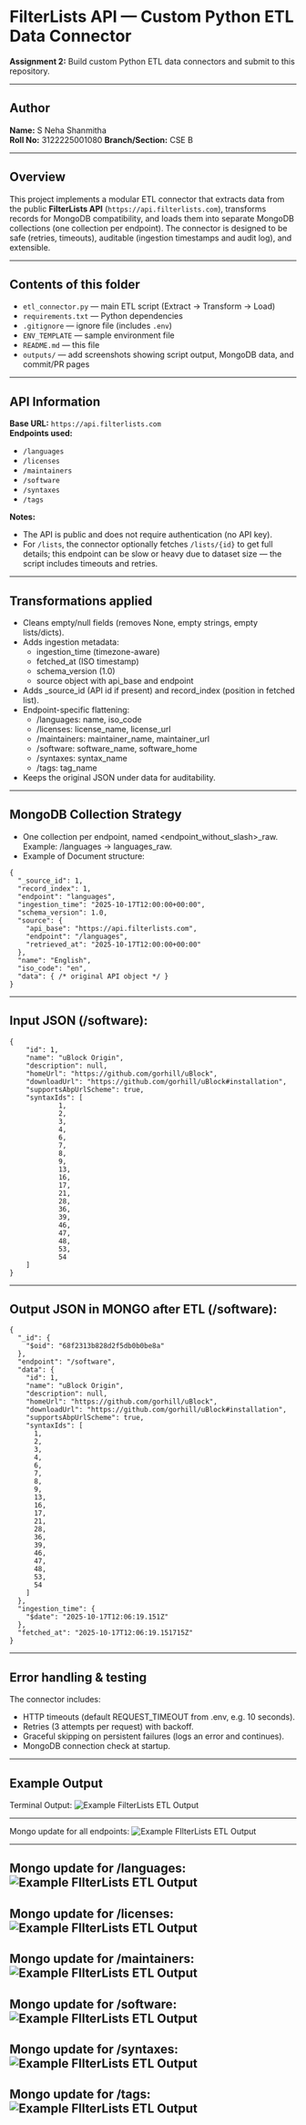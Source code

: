 # FilterLists API — Custom Python ETL Data Connector

**Assignment 2:** Build custom Python ETL data connectors and submit to this repository.

---

## Author
**Name:** S Neha Shanmitha  
**Roll No:** 3122225001080 
**Branch/Section:** CSE B

---

## Overview
This project implements a modular ETL connector that extracts data from the public **FilterLists API** (`https://api.filterlists.com`), transforms records for MongoDB compatibility, and loads them into separate MongoDB collections (one collection per endpoint). The connector is designed to be safe (retries, timeouts), auditable (ingestion timestamps and audit log), and extensible.

---

## Contents of this folder
- `etl_connector.py` — main ETL script (Extract → Transform → Load)
- `requirements.txt` — Python dependencies
- `.gitignore` — ignore file (includes `.env`)
- `ENV_TEMPLATE` — sample environment file 
- `README.md` — this file
- `outputs/` — add screenshots showing script output, MongoDB data, and commit/PR pages

---

## API Information
**Base URL:** `https://api.filterlists.com`  
**Endpoints used:**
- `/languages`
- `/licenses`
- `/maintainers`
- `/software`
- `/syntaxes`
- `/tags`

**Notes:**
- The API is public and does not require authentication (no API key).
- For `/lists`, the connector optionally fetches `/lists/{id}` to get full details; this endpoint can be slow or heavy due to dataset size — the script includes timeouts and retries.

---

## Transformations applied
- Cleans empty/null fields (removes None, empty strings, empty lists/dicts).
- Adds ingestion metadata:
  - ingestion_time (timezone-aware)
  - fetched_at (ISO timestamp)
  - schema_version (1.0)
  - source object with api_base and endpoint
- Adds _source_id (API id if present) and record_index (position in fetched list).
- Endpoint-specific flattening:
  - /languages: name, iso_code
  - /licenses: license_name, license_url
  - /maintainers: maintainer_name, maintainer_url
  - /software: software_name, software_home
  - /syntaxes: syntax_name
  - /tags: tag_name
- Keeps the original JSON under data for auditability.

---

## MongoDB Collection Strategy
- One collection per endpoint, named <endpoint_without_slash>_raw. Example: /languages → languages_raw.
- Example of Document structure:
```
{
  "_source_id": 1,
  "record_index": 1,
  "endpoint": "languages",
  "ingestion_time": "2025-10-17T12:00:00+00:00",
  "schema_version": 1.0,
  "source": {
    "api_base": "https://api.filterlists.com",
    "endpoint": "/languages",
    "retrieved_at": "2025-10-17T12:00:00+00:00"
  },
  "name": "English",
  "iso_code": "en",
  "data": { /* original API object */ }
}
```
---
## Input JSON (/software):
```
{
    "id": 1,
    "name": "uBlock Origin",
    "description": null,
    "homeUrl": "https://github.com/gorhill/uBlock",
    "downloadUrl": "https://github.com/gorhill/uBlock#installation",
    "supportsAbpUrlScheme": true,
    "syntaxIds": [
            1,
            2,
            3,
            4,
            6,
            7,
            8,
            9,
            13,
            16,
            17,
            21,
            28,
            36,
            39,
            46,
            47,
            48,
            53,
            54
    ]
}
```
---
## Output JSON in MONGO after ETL (/software):
```
{
  "_id": {
    "$oid": "68f2313b828d2f5db0b0be8a"
  },
  "endpoint": "/software",
  "data": {
    "id": 1,
    "name": "uBlock Origin",
    "description": null,
    "homeUrl": "https://github.com/gorhill/uBlock",
    "downloadUrl": "https://github.com/gorhill/uBlock#installation",
    "supportsAbpUrlScheme": true,
    "syntaxIds": [
      1,
      2,
      3,
      4,
      6,
      7,
      8,
      9,
      13,
      16,
      17,
      21,
      28,
      36,
      39,
      46,
      47,
      48,
      53,
      54
    ]
  },
  "ingestion_time": {
    "$date": "2025-10-17T12:06:19.151Z"
  },
  "fetched_at": "2025-10-17T12:06:19.151715Z"
}
```

---
## Error handling & testing
The connector includes:
- HTTP timeouts (default REQUEST_TIMEOUT from .env, e.g. 10 seconds).
- Retries (3 attempts per request) with backoff.
- Graceful skipping on persistent failures (logs an error and continues).
- MongoDB connection check at startup.
---
## Example Output
Terminal Output:
![Example FilterLists ETL Output](Outputs/run_output.png)

---
Mongo update for all endpoints:
![Example FIlterLists ETL Output](Outputs/mongo_storage_all_endpoints.png)

---
Mongo update for /languages:
![Example FIlterLists ETL Output](Outputs/mongo_languages.png)
---
Mongo update for /licenses:
![Example FIlterLists ETL Output](Outputs/mongo_licenses.png)
---
Mongo update for /maintainers:
![Example FIlterLists ETL Output](Outputs/mongo_maintainers.png)
---
Mongo update for /software:
![Example FIlterLists ETL Output](Outputs/mongo_software.png)
---
Mongo update for /syntaxes:
![Example FIlterLists ETL Output](Outputs/mongo_syntaxes.png)
---
Mongo update for /tags:
![Example FIlterLists ETL Output](Outputs/mongo_tags.png)
---
